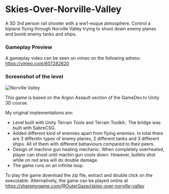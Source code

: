 # Skies-Over-Norville-Valley
A 3D 3rd person rail shooter with a ww1-esque atmosphere. Control a biplane flying through Norville Valley trying to shoot down enemy planes and bomb enemy tanks and ships.

### Gameplay Preview
A gameplay video can be seen on vimeo on the following adress: https://vimeo.com/607282620

### Screenshot of the level
![Norville Valley](https://user-images.githubusercontent.com/71871620/172580906-c93c36f0-4745-44b7-bcac-df1b25c6a960.png)


This game is based on the Argon Assault section of the GameDev.tv Unity 3D course.

My original implementations are:

- Level built with Unity Terrain Tools and Terrain Toolkit:. The bridge was built with SabreCSG.
- Added different kind of enemies apart from flying enemies. In total there are 3 differetn types of enemy planes, 2 different tanks and 3 different ships. All of them with different behaviours compared to their peers.
- Design of machine gun heating mechanic. When completely overheated, player can shoot until machin gun cools down. However, bullets shot while on red area will do double damage.
- The game runs on an infinite loop.

To play the game download the zip file, extract and double click on the executable. Alternatively, the game can be played online at https://sharemygame.com/@OuterGazer/skies-over-norville-valley
